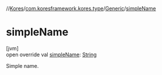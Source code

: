 //[Kores](../../../index.md)/[com.koresframework.kores.type](../index.md)/[Generic](index.md)/[simpleName](simple-name.md)

# simpleName

[jvm]\
open override val [simpleName](simple-name.md): [String](https://kotlinlang.org/api/latest/jvm/stdlib/kotlin/-string/index.html)

Simple name.
